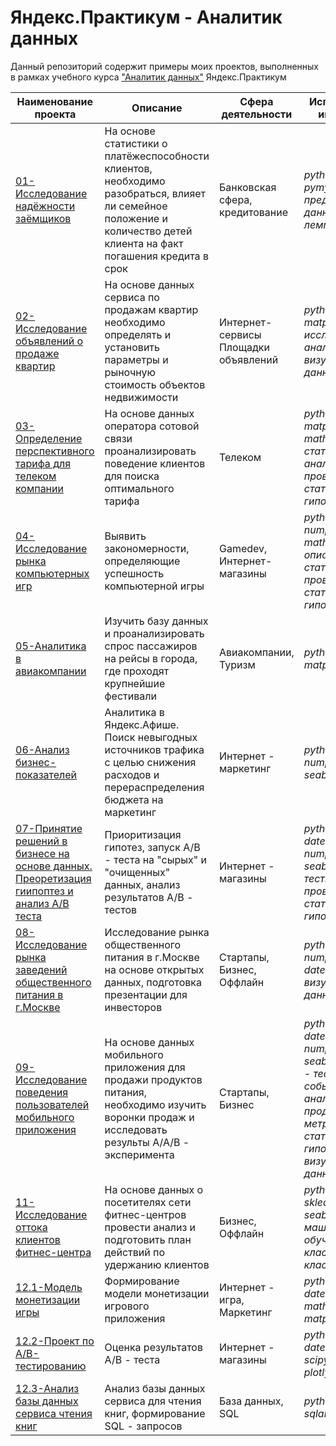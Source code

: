 # Яндекс.Практикум - Аналитик данных
Данный репозиторий содержит примеры моих проектов, выполненных в рамках учебного курса ["Аналитик данных"](https://praktikum.yandex.ru/profile/data-analyst/) Яндекс.Практикум

|Наименование проекта|Описание|Сфера деятельности|Использованные инструменты|
|-----|------|------|------|
|[01-Исследование надёжности заёмщиков](01-bank-data-analysis)|На основе статистики о платёжеспособности клиентов, необходимо разобраться, влияет ли семейное положение и количество детей клиента на факт погашения кредита в срок|Банковская сфера, кредитование|*python, pandas, pymystem3, предобработка данных, лемматизация*|
|[02-Исследование объявлений о продаже квартир](02-real-estate-market-analysis)|На основе данных сервиса по продажам квартир необходимо определять и установить параметры и рыночную стоимость объектов недвижимости|Интернет-сервисы Площадки объявлений|*python, pandas, matplotlib, plotly исследовательский анализ данных, визуализация данных*|
|[03-Определение перспективного тарифа для телеком компании](03-tariff-for-a-telecom-company)|На основе данных оператора сотовой связи проанализировать поведение клиентов для поиска оптимального тарифа |Телеком|*python, pandas, matplotlib, numpy, math, scipy, статистический анализ данных, проверка статистических гипотез*|
|[04-Исследование рынка компьютерных игр](04-game-success-patterns)|Выявить закономерности, определяющие успешность компьютерной игры |Gamedev, Интернет-магазины|*python, pandas, numpy, matplotlib, math, scipy, описательная статистика, проверка статистических гипотез*|
|[05-Аналитика в авиакомпании](05-airline-flight-data-analysis)|Изучить базу данных и проанализировать спрос пассажиров на рейсы в города, где проходят крупнейшие фестивали|Авиакомпании, Туризм|*python, pandas, matplotlib*|
|[06-Анализ бизнес-показателей](06-marketing-costs-optimiszation)|Аналитика в Яндекс.Афише. Поиск невыгодных источников трафика с целью снижения расходов и перераспределения бюджета на маркетинг|Интернет - маркетинг|*python, pandas, numpy, matplotlib, seaborn*|
|[07-Принятие решений в бизнесе на основе данных. Преоретизация гиипоптез и анализ A/B теста](07-online-store-AB-test)|Приоритизация гипотез, запуск A/B - теста на "сырых" и "очищенных" данных, анализ результатов A/B - тестов|Интернет - магазины|*python, pandas, datetime, matplotlib, numpy, scipy, seaborn, A/B-тестирование, проверка статистических гипотез*|
|[08-Исследование рынка заведений общественного питания в г.Москве](08-restaraunts-analysis)|Исследование рынка общественного питания в г.Москве на основе открытых данных, подготовка презентации для инвесторов|Стартапы, Бизнес, Оффлайн|*python, pandas, numpy, matplotlib, datetime, seaborn, визуализация данных*|
|[09-Исследование поведения пользователей мобильного приложения](09-user-behavior-in-a-mobile-app)|На основе данных мобильного приложения для продажи продуктов питания, необходимо изучить воронки продаж и исследовать результы A/A/B - эксперимента|Стартапы, Бизнес|*python, pandas, datetime, matplotlib, numpy, scipy, math, seaborn, plotly, A/B - тестирование, событийная аналитика, продуктовые метрики, проверка статистических гипотез, визуализация данных*|
|[11-Исследование оттока клиентов фитнес-центра](11-predicting-user-churn-for-fitness-centers)|На основе данных о посетителях сети фитнес-центров провести анализ и подготовить план действий по удержанию клиентов|Бизнес, Оффлайн|*python, pandas, sklearn, matplotlib, seaborn, scipy, машинное обучение, классификация, кластеризация*|
|[12.1-Модель монетизации игры](12.1-game-monetization-model)|Формирование модели монетизации игрового приложения|Интернет - игра, Маркетинг|*python, pandas, datetime, numpy, math, scipy, matplotlib, plotly*|
|[12.2-Проект по А/B-тестированию](12.2-ab-test-analysis)|Оценка результатов A/B - теста|Интернет - магазины|*python, pandas, datetime, math, scipy, matplotlib, plotly, seaborn*|
|[12.3-Анализ базы данных сервиса чтения книг](12.3-sql-requests)|Анализ базы данных сервиса для чтения книг, формирование SQL - запросов|База данных, SQL|*python, pandas, sqlalchemy, SQL*|
